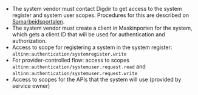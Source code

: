 - The system vendor must contact Digdir to get access to the system register and system user scopes. Procedures for this are described on [Samarbeidsportalen](https://samarbeid.digdir.no/altinn/kom-i-gang/2868).
- The system vendor must create a client in Maskinporten for the system, which gets a client ID that will be used for authentication and authorization.
- Access to scope for registering a system in the system register: `altinn:authentication/systemregister.write`
- For provider-controlled flow: access to scopes `altinn:authentication/systemuser.request.read` and `altinn:authentication/systemuser.request.write`
- Access to scopes for the APIs that the system will use (provided by service owner)